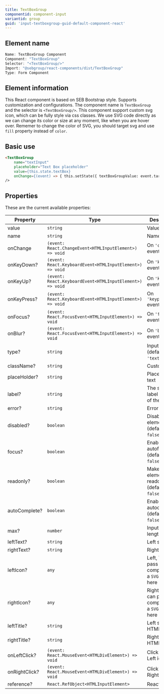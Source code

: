 ```yaml
---
title: TextBoxGroup
componentid: component-input
variantid: group
guid: 'input-textboxgroup-guid-default-component-react'
---
```


## Element name
```javascript
Name: TextBoxGroup Component
Component: "TextBoxGroup"
Selector: "<TextBoxGroup/>"
Import: "@sebgroup/react-components/dist/TextBoxGroup"
Type: Form Component
```

## Element information 
This React component is based on SEB Bootstrap style. Supports customization and configurations. The component name is `TextBoxGroup` and the selector is `<TextBoxGroup/>`. This component support custom svg icon, which can be fully style via css classes. We use SVG code directly as we can change its color or size at any moment, like when you are hover over. Rememer to change the color of SVG, you should target svg and use `fill` property instead of `color`.

## Basic use
```html
<TextBoxGroup
    name="textInput"
    placeholder="Text Box placeholder"
    value={this.state.textBox}
    onChange={(event) => { this.setState({ textBoxGroupValue: event.target.value }); }}
/>
```

## Properties
These are the current available properties:

| Property      | Type                                                     | Description                                      |
| ------------- | -------------------------------------------------------- | ----------------------------------------------- |
| value         | `string`                                                 | Value string                                    |
| name          | `string`                                                 | Name string                                     |
| onChange      | `(event: React.ChangeEvent<HTMLInputElement>) => void`   | On `'change'` event                             |
| onKeyDown?    | `(event: React.KeyboardEvent<HTMLInputElement>) => void` | On `'keydown'` event                            |
| onKeyUp?      | `(event: React.KeyboardEvent<HTMLInputElement>) => void` | On `'keyup'` event                              |
| onKeyPress?   | `(event: React.KeyboardEvent<HTMLInputElement>) => void` | On `'keypress'` event                           |
| onFocus?      | `(event: React.FocusEvent<HTMLInputElement>) => void`    | On `'focus'` event                              |
| onBlur?       | `(event: React.FocusEvent<HTMLInputElement>) => void`    | On `'blur'` event                               |
| type?         | `string`                                                 | Input type. (default: `'text'`)                 |
| className?    | `string`                                                 | Custom class                                    |
| placeHolder?  | `string`                                                 | Placeholder text                                |
| label?        | `string`                                                 | The small label on top of the textbox           |
| error?        | `string`                                                 | Error text                                      |
| disabled?     | `boolean`                                                | Disable input element. (default: `false`)       |
| focus?        | `boolean`                                                | Enable autofocus. (default: `false`)            |
| readonly?     | `boolean`                                                | Make input element readonly. (default: `false`) |
| autoComplete? | `boolean`                                                | Enable autocomplete. (default: `false`)         |
| max?          | `number`                                                 | Input max length                                |
| leftText?     | `string`                                                 | Left side text                                  |
| rightText?    | `string`                                                 | Right side text                                 |
| leftIcon?     | `any`                                                 | Left, You can pass a component or a `SVG` directly here                  |
| rightIcon?    | `any`                                                 | Right, You can pass a component or a `SVG` directly here                |
| leftTitle?    | `string`                                                 | Left side HTML title                            |
| rightTitle?   | `string`                                                 | Right side HTML title                           |
| onLeftClick?  | `(event: React.MouseEvent<HTMLDivElement>) => void`      | Click event on Left icon                              |
| onRightClick? | `(event: React.MouseEvent<HTMLDivElement>) => void`      | Click event on Right icon                             |
| reference?    | `React.RefObject<HTMLInputElement>`                      | React Ref obj                                   |
